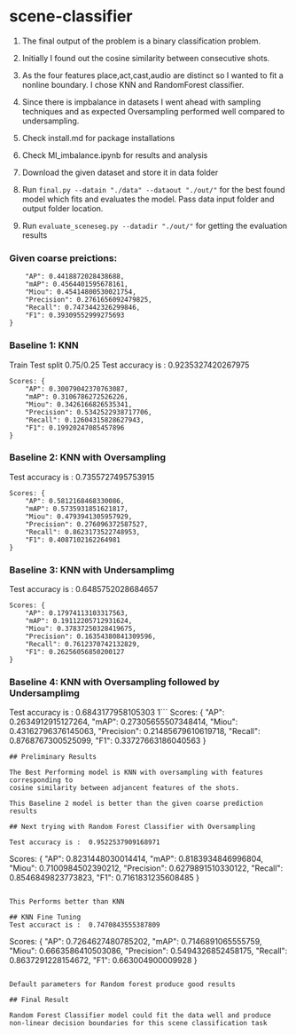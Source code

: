 # scene-classifier

1. The final output of the problem is a binary classification problem. 
2. Initially I found out the cosine similarity between consecutive shots.
3. As the four features place,act,cast,audio are distinct so I wanted to fit a nonline boundary. I chose KNN and RandomForest classifier.
4. Since there is impbalance in datasets I went ahead with sampling techniques and as expected Oversampling performed well compared to undersampling.


5. Check install.md for package installations
6. Check Ml_imbalance.ipynb for results and analysis
7. Download the given dataset and store it in data folder
8. Run ```final.py --datain "./data" --dataout "./out/"``` for the best found model which fits and evaluates the model. 
   Pass data input folder and output folder location.
   
9. Run  ```evaluate_sceneseg.py --datadir "./out/"``` for getting the evaluation results


### Given coarse preictions: 

```Scores: {
    "AP": 0.4418872028438688,
    "mAP": 0.4564401595678161,
    "Miou": 0.45414800530021754,
    "Precision": 0.2761656092479825,
    "Recall": 0.7473442326299846,
    "F1": 0.39309552999275693
}
```

### Baseline 1: KNN 
Train Test split 0.75/0.25
Test accuracy is :  0.9235327420267975
```
Scores: {
    "AP": 0.30079042370763087,
    "mAP": 0.3106786272526226,
    "Miou": 0.3426166826535341,
    "Precision": 0.5342522938717706,
    "Recall": 0.12604315828627943,
    "F1": 0.19920247085457896
}

```

### Baseline 2: KNN with Oversampling
Test accuracy is :  0.7355727495753915
```
Scores: {
    "AP": 0.5812168468330086,
    "mAP": 0.5735931851621817,
    "Miou": 0.4793941305957929,
    "Precision": 0.276096372587527,
    "Recall": 0.8623173522748953,
    "F1": 0.4087102162264981
}
```

### Baseline 3: KNN with Undersamplimg

Test accuracy is :  0.6485752028684657

```
Scores: {
    "AP": 0.17974113103317563,
    "mAP": 0.19112205712931624,
    "Miou": 0.37837250328419675,
    "Precision": 0.16354380841309596,
    "Recall": 0.7612370742132829,
    "F1": 0.26256056850200127
}
```

### Baseline 4: KNN with Oversampling followed by Undersamplimg

Test accuracy is :  0.6843177958105303
1```
Scores: {
    "AP": 0.2634912915127264,
    "mAP": 0.27305655507348414,
    "Miou": 0.43162796376145063,
    "Precision": 0.21485679610619718,
    "Recall": 0.8768767300525099,
    "F1": 0.33727663186040563
}
```
## Preliminary Results

The Best Performing model is KNN with oversampling with features corresponding to 
cosine similarity between adjancent features of the shots.

This Baseline 2 model is better than the given coarse prediction results

## Next trying with Random Forest Classifier with Oversampling

Test accuracy is :  0.9522537909168971
``` 
Scores: {
    "AP": 0.8231448030014414,
    "mAP": 0.8183934846996804,
    "Miou": 0.7100984502390212,
    "Precision": 0.6279891510330122,
    "Recall": 0.8546849823773823,
    "F1": 0.7161831235608485
}
```

This Performs better than KNN 

## KNN Fine Tuning
Test accuract is :  0.7470843555387809
```
Scores: {
    "AP": 0.7264627480785202,
    "mAP": 0.7146891065555759,
    "Miou": 0.6663586410503086,
    "Precision": 0.5494326852458175,
    "Recall": 0.8637291228154672,
    "F1": 0.663004900009928
}
```

Default parameters for Random forest produce good results

## Final Result

Random Forest Classifier model could fit the data well and produce non-linear decision boundaries for this scene classification task